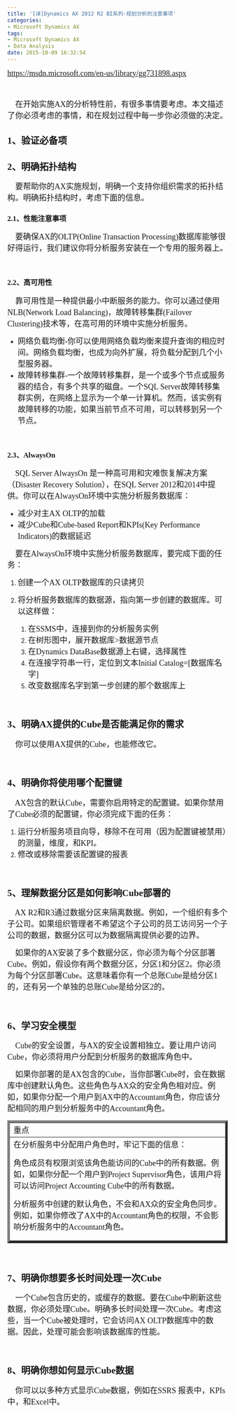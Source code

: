 ```yaml
---
title: '[译]Dynamics AX 2012 R2 BI系列-规划分析的注意事项'
categories:
- Microsoft Dynamics AX
tags:
- Microsoft Dynamics AX
- Data Analysis
date: 2015-10-09 16:32:54
---
```


[<span style="font-family: 微软雅黑; font-size: large;">https://msdn.microsoft.com/en-us/library/gg731898.aspx</span>](https://msdn.microsoft.com/en-us/library/gg731898.aspx)

&nbsp;

<span style="font-family: 微软雅黑; font-size: large;">    在开始实施AX的分析特性前，有很多事情要考虑。本文描述了你必须考虑的事情，和在规划过程中每一步你必须做的决定。</span>

## <span style="font-family: 微软雅黑;">1、验证必备项</span>

## <span style="font-family: 微软雅黑;">2、明确拓扑结构</span>

<span style="font-family: 微软雅黑; font-size: large;">    要帮助你的AX实施规划，明确一个支持你组织需求的拓扑结构。明确拓扑结构时，考虑下面的信息。</span>

<span id="more-542"></span>

### <span style="font-family: 微软雅黑;">2.1、性能注意事项</span>

<span style="font-family: 微软雅黑; font-size: large;">    要确保AX的OLTP(Online Transaction Processing)数据库能够很好得运行，我们建议你将分析服务安装在一个专用的服务器上。</span>

&nbsp;

### <span style="font-family: 微软雅黑;">2.2、高可用性</span>

<span style="font-family: 微软雅黑; font-size: large;">    靠可用性是一种提供最小中断服务的能力。你可以通过使用NLB(Network Load Balancing)，故障转移集群(Failover Clustering)技术等，在高可用的环境中实施分析服务。</span>

*   <span style="font-family: 微软雅黑; font-size: large;">网络负载均衡-你可以使用网络负载均衡来提升查询的相应时间。网络负载均衡，也成为向外扩展，将负载分配到几个小型服务器。</span>
*   <span style="font-family: 微软雅黑; font-size: large;">故障转移集群-一个故障转移集群，是一个或多个节点或服务器的结合，有多个共享的磁盘。一个SQL Server故障转移集群实例，在网络上显示为一个单一计算机。然而，该实例有故障转移的功能，如果当前节点不可用，可以转移到另一个节点。</span>

&nbsp;

### <span style="font-family: 微软雅黑;">2.3、AlwaysOn</span>

<span style="font-family: 微软雅黑; font-size: large;">    SQL Server AlwaysOn 是一种高可用和灾难恢复解决方案（Disaster Recovery Solution），在SQL Server 2012和2014中提供。你可以在AlwaysOn环境中实施分析服务数据库：</span>

*   <span style="font-family: 微软雅黑; font-size: large;">减少对主AX OLTP的加载</span>
*   <span style="font-family: 微软雅黑; font-size: large;">减少Cube和Cube-based Report和KPIs(Key Performance Indicators)的数据延迟</span>

<span style="font-family: 微软雅黑; font-size: large;">    要在AlwaysOn环境中实施分析服务数据库，要完成下面的任务：</span>

1.  <span style="font-family: 微软雅黑; font-size: large;">创建一个AX OLTP数据库的只读拷贝</span>
2.  <span style="font-family: 微软雅黑; font-size: large;">将分析服务数据库的数据源，指向第一步创建的数据库。可以这样做：</span>

    1.  <span style="font-family: 微软雅黑; font-size: large;">在SSMS中，连接到你的分析服务实例</span>
    2.  <span style="font-family: 微软雅黑; font-size: large;">在树形图中，展开数据库&gt;数据源节点</span>
    3.  <span style="font-family: 微软雅黑; font-size: large;">在Dynamics DataBase数据源上右键，选择属性</span>
    4.  <span style="font-family: 微软雅黑; font-size: large;">在连接字符串一行，定位到文本Initial Catalog=[数据库名字]</span>
    5.  <span style="font-family: 微软雅黑; font-size: large;">改变数据库名字到第一步创建的那个数据库上</span>

&nbsp;

## <span style="font-family: 微软雅黑;">3、明确AX提供的Cube是否能满足你的需求</span>

<span style="font-family: 微软雅黑; font-size: large;">    你可以使用AX提供的Cube，也能修改它。</span>

&nbsp;

## <span style="font-family: 微软雅黑;">4、明确你将使用哪个配置键</span>

<span style="font-family: 微软雅黑; font-size: large;">    AX包含的默认Cube，需要你启用特定的配置键。如果你禁用了Cube必须的配置键，你必须完成下面的任务：</span>

1.  <span style="font-family: 微软雅黑; font-size: large;">运行分析服务项目向导，移除不在可用（因为配置键被禁用）的测量，维度，和KPI。</span>
2.  <span style="font-family: 微软雅黑; font-size: large;">修改或移除需要该配置键的报表</span>

&nbsp;

## <span style="font-family: 微软雅黑;">5、理解数据分区是如何影响Cube部署的</span>

<span style="font-family: 微软雅黑; font-size: large;">    AX R2和R3通过数据分区来隔离数据。例如，一个组织有多个子公司。如果组织管理者不希望这个子公司的员工访问另一个子公司的数据，数据分区可以为数据隔离提供必要的边界。</span>

<span style="font-family: 微软雅黑; font-size: large;">    如果你的AX安装了多个数据分区，你必须为每个分区部署Cube。例如，假设你有两个数据分区，分区1和分区2。你必须为每个分区部署Cube。这意味着你有一个总账Cube是给分区1的，还有另一个单独的总账Cube是给分区2的。</span>

&nbsp;

## <span style="font-family: 微软雅黑;">6、学习安全模型</span>

<span style="font-family: 微软雅黑; font-size: large;">    Cube的安全设置，与AX的安全设置相独立。要让用户访问Cube，你必须将用户分配到分析服务的数据库角色中。</span>

<span style="font-family: 微软雅黑; font-size: large;">    如果你部署的是AX包含的Cube，当你部署Cube时，会在数据库中创建默认角色。这些角色与AX众的安全角色相对应。例如，如果你分配一个用户到AX中的Accountant角色，你应该分配相同的用户到分析服务中的Accountant角色。</span>

<table border="5" width="600" cellspacing="0" cellpadding="2">
<tbody>
<tr>
<td valign="top" width="600"><span style="font-family: 微软雅黑; font-size: large;">重点</span></td>
</tr>
<tr>
<td valign="top" width="600"><span style="font-family: 微软雅黑; font-size: large;">在分析服务中分配用户角色时，牢记下面的信息： </span></p>

<span style="font-family: 微软雅黑; font-size: large;">角色成员有权限浏览该角色能访问的Cube中的所有数据。例如，如果你分配一个用户到Project Supervisor角色，该用户将可以访问Project Accounting Cube中的所有数据。 </span>

<span style="font-family: 微软雅黑; font-size: large;">分析服务中创建的默认角色，不会和AX众的安全角色同步。例如，如果你修改了AX中的Accountant角色的权限，不会影响分析服务中的Accountant角色。</span></td>
</tr>
</tbody>
</table>
<p>&nbsp;

## <span style="font-family: 微软雅黑;">7、明确你想要多长时间处理一次Cube</span>

<span style="font-family: 微软雅黑; font-size: large;">    一个Cube包含历史的，或缓存的数据。要在Cube中刷新这些数据，你必须处理Cube。明确多长时间处理一次Cube。考虑这些，当一个Cube被处理时，它会访问AX OLTP数据库中的数据。因此，处理可能会影响该数据库的性能。</span>

&nbsp;

## <span style="font-family: 微软雅黑;">8、明确你想如何显示Cube数据</span>

<span style="font-family: 微软雅黑; font-size: large;">    你可以以多种方式显示Cube数据，例如在SSRS 报表中，KPIs中，和Excel中。</span>